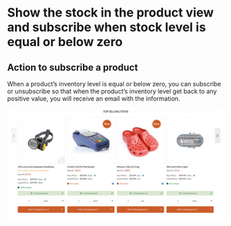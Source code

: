 # Show the stock in the product view and subscribe when stock level is equal or below zero

## Action to subscribe a product

When a product’s inventory level is equal or below zero, you can subscribe or unsubscribe so that when the product’s inventory level get back to any positive value, you will receive an email with the information.

![Subscribe Button](media/synolia_stock_alert_show_subscribe.png)